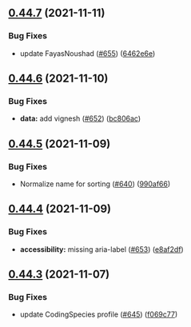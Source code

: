 ## [0.44.7](https://github.com/EddieHubCommunity/LinkFree/compare/v0.44.6...v0.44.7) (2021-11-11)


### Bug Fixes

* update FayasNoushad ([#655](https://github.com/EddieHubCommunity/LinkFree/issues/655)) ([6462e6e](https://github.com/EddieHubCommunity/LinkFree/commit/6462e6e8bfa8ed4cacf9197b0053151979d6b759))



## [0.44.6](https://github.com/EddieHubCommunity/LinkFree/compare/v0.44.5...v0.44.6) (2021-11-10)


### Bug Fixes

* **data:** add vignesh ([#652](https://github.com/EddieHubCommunity/LinkFree/issues/652)) ([bc806ac](https://github.com/EddieHubCommunity/LinkFree/commit/bc806ac21d8b9e8c61cdd6d5b13bfdb4505fc218))



## [0.44.5](https://github.com/EddieHubCommunity/LinkFree/compare/v0.44.4...v0.44.5) (2021-11-09)


### Bug Fixes

* Normalize name for sorting ([#640](https://github.com/EddieHubCommunity/LinkFree/issues/640)) ([990af66](https://github.com/EddieHubCommunity/LinkFree/commit/990af66ab808f033821c81c3e94cb9012aa05fcb))



## [0.44.4](https://github.com/EddieHubCommunity/LinkFree/compare/v0.44.3...v0.44.4) (2021-11-09)


### Bug Fixes

* **accessibility:** missing aria-label ([#653](https://github.com/EddieHubCommunity/LinkFree/issues/653)) ([e8af2df](https://github.com/EddieHubCommunity/LinkFree/commit/e8af2df59d0f2cfd965161473b4b2474218ae9c8))



## [0.44.3](https://github.com/EddieHubCommunity/LinkFree/compare/v0.44.2...v0.44.3) (2021-11-07)


### Bug Fixes

* update CodingSpecies profile ([#645](https://github.com/EddieHubCommunity/LinkFree/issues/645)) ([f069c77](https://github.com/EddieHubCommunity/LinkFree/commit/f069c77a867d084709c5dbacc8e218c51a4baa13))



